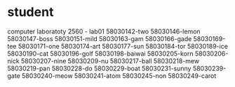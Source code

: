 # student
computer laboratoty 2560 - lab01
58030142-two
58030146-lemon
58030147-boss
58030151-mild
58030163-gam
58030166-gade
58030169-tee
58030171-one
58030174-art
58030177-sun
58030184-tor
58030189-ice
58030190-cat
58030196-golf
58030198-baiwai
58030205-korn
58030206-nick
58030207-nine
58030209-nu
58030217-ball
58030218-mew
58030219-pan
58030228-do
58030229-boat
58030231-sunny
58030239-gate
58030240-meow
58030241-atom
58030245-non
58030249-carot
